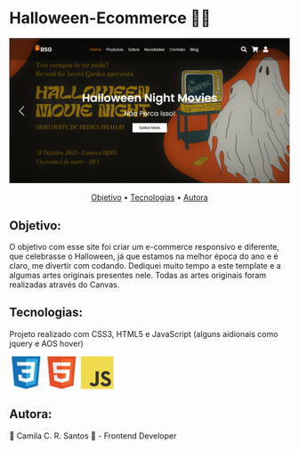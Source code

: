 # Halloween-Ecommerce 🎃👻

<a heref=" https://cameasy.github.io/Helloween-Ecommerce/" target="_blank"><img src="./media/print.png" alt="print mostrando na prática"></a>
<br>
<p align="center">
 <a href="#objetivo">Objetivo</a> • 
 <a href="#tecnologias">Tecnologias</a> • 
 <a href="#autora">Autora</a>
</p>
<h2 id="objetivo">Objetivo:</h2>
<p>
O objetivo com esse site foi criar um e-commerce responsivo e diferente, que celebrasse o Halloween, já que estamos na melhor época do ano e é claro, me divertir com codando. Dediquei muito tempo a este template e a algumas artes originais presentes nele. Todas as artes originais foram realizadas através do Canvas.
</p>
<h2 id="tecnologias">Tecnologias:</h2>
<p>
Projeto realizado com CSS3, HTML5 e JavaScript (alguns aidionais como jquery e AOS hover)
</p>
<img alt="CSS" src="https://github.com/devicons/devicon/raw/master/icons/css3/css3-original.svg" width="60" height="60"  /> <img alt="HTML" src="https://github.com/devicons/devicon/raw/master/icons/html5/html5-original.svg" width="60" height="60" />
<img alt="JS" src="https://github.com/devicons/devicon/raw/master/icons/javascript/javascript-original.svg"  width="60" height="60"  />
<h2 id="autora">Autora:</h2>
<p>
👻 Camila C. R. Santos 🎃 - Frontend Developer
</p>
